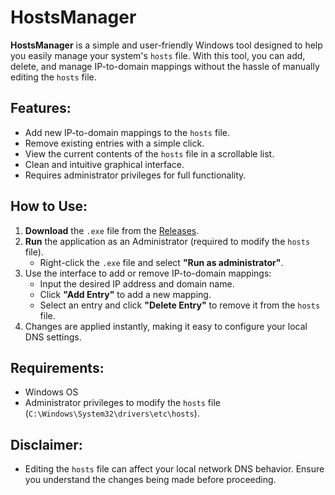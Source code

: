 # HostsManager

**HostsManager** is a simple and user-friendly Windows tool designed to help you easily manage your system's `hosts` file. With this tool, you can add, delete, and manage IP-to-domain mappings without the hassle of manually editing the `hosts` file.

## Features:
- Add new IP-to-domain mappings to the `hosts` file.
- Remove existing entries with a simple click.
- View the current contents of the `hosts` file in a scrollable list.
- Clean and intuitive graphical interface.
- Requires administrator privileges for full functionality.

## How to Use:
1. **Download** the `.exe` file from the [Releases](#).
2. **Run** the application as an Administrator (required to modify the `hosts` file).
   - Right-click the `.exe` file and select **"Run as administrator"**.
3. Use the interface to add or remove IP-to-domain mappings:
   - Input the desired IP address and domain name.
   - Click **"Add Entry"** to add a new mapping.
   - Select an entry and click **"Delete Entry"** to remove it from the `hosts` file.
4. Changes are applied instantly, making it easy to configure your local DNS settings.

## Requirements:
- Windows OS
- Administrator privileges to modify the `hosts` file (`C:\Windows\System32\drivers\etc\hosts`).

## Disclaimer:
- Editing the `hosts` file can affect your local network DNS behavior. Ensure you understand the changes being made before proceeding.
